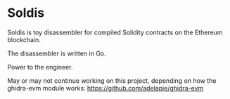 # Soldis

Soldis is toy disassembler for compiled Solidity contracts on the Ethereum blockchain.

The disassembler is written in Go.

Power to the engineer.


May or may not continue working on this project, depending on how the ghidra-evm module works:
https://github.com/adelapie/ghidra-evm
